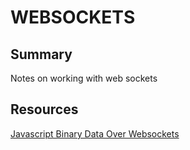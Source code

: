 # WEBSOCKETS

## Summary

Notes on working with web sockets

## Resources

[Javascript Binary Data Over Websockets](https://blog.mgechev.com/2015/02/06/parsing-binary-protocol-data-javascript-typedarrays-blobs/)

